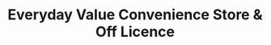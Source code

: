 ---
title: "Everyday Value Convenience Store & Off Licence"
url: /grimsby/everyday-value-convenience-store-and-off-licence/
shop: convenience
---